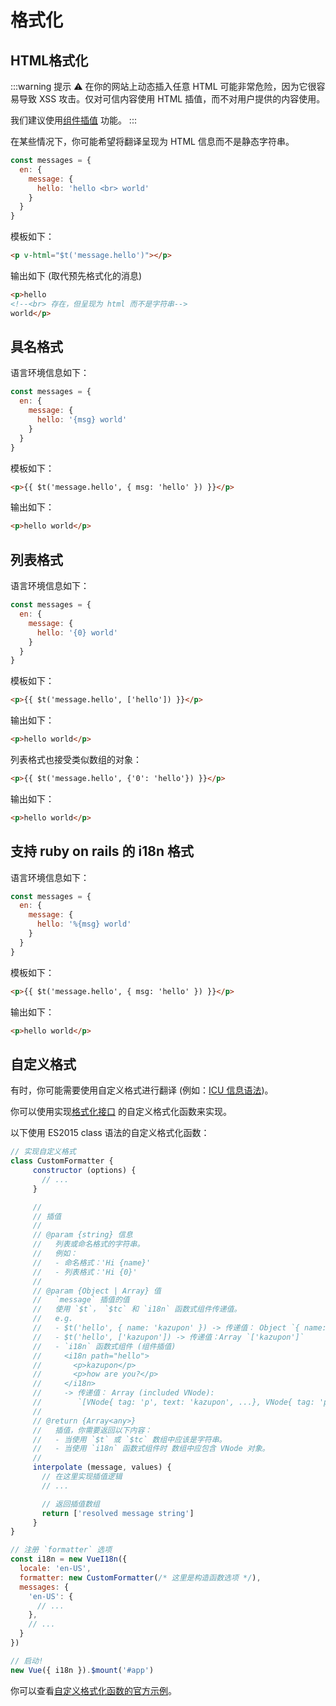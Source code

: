 # 格式化

## HTML格式化

:::warning 提示
:warning: 在你的网站上动态插入任意 HTML 可能非常危险，因为它很容易导致 XSS 攻击。仅对可信内容使用 HTML 插值，而不对用户提供的内容使用。

我们建议使用[组件插值](interpolation.md) 功能。
:::

在某些情况下，你可能希望将翻译呈现为 HTML 信息而不是静态字符串。


```js
const messages = {
  en: {
    message: {
      hello: 'hello <br> world'
    }
  }
}
```

模板如下：


```html
<p v-html="$t('message.hello')"></p>
```

输出如下 (取代预先格式化的消息)


```html
<p>hello
<!--<br> 存在，但呈现为 html 而不是字符串-->
world</p>
```

## 具名格式

语言环境信息如下：

```js
const messages = {
  en: {
    message: {
      hello: '{msg} world'
    }
  }
}
```

模板如下：

```html
<p>{{ $t('message.hello', { msg: 'hello' }) }}</p>
```

输出如下：

```html
<p>hello world</p>
```

## 列表格式

语言环境信息如下：

```js
const messages = {
  en: {
    message: {
      hello: '{0} world'
    }
  }
}
```

模板如下：

```html
<p>{{ $t('message.hello', ['hello']) }}</p>
```

输出如下：

```html
<p>hello world</p>
```

列表格式也接受类似数组的对象：


```html
<p>{{ $t('message.hello', {'0': 'hello'}) }}</p>
```

输出如下：

```html
<p>hello world</p>
```

## 支持 ruby on rails 的 i18n 格式

语言环境信息如下：

```js
const messages = {
  en: {
    message: {
      hello: '%{msg} world'
    }
  }
}
```

模板如下：

```html
<p>{{ $t('message.hello', { msg: 'hello' }) }}</p>
```

输出如下：

```html
<p>hello world</p>
```

## 自定义格式

有时，你可能需要使用自定义格式进行翻译 (例如：[ICU 信息语法](http://userguide.icu-project.org/formatparse/messages))。

你可以使用实现[格式化接口](https://github.com/kazupon/vue-i18n/blob/dev/decls/i18n.js#L41-L43) 的自定义格式化函数来实现。

以下使用 ES2015 class 语法的自定义格式化函数：

```js
// 实现自定义格式
class CustomFormatter {
     constructor (options) {
       // ...
     }

     //
     // 插值
     //
     // @param {string} 信息
     //   列表或命名格式的字符串。
     //   例如：
     //   - 命名格式：'Hi {name}'
     //   - 列表格式：'Hi {0}'
     //
     // @param {Object | Array} 值
     //   `message` 插值的值
     //   使用 `$t`， `$tc` 和 `i18n` 函数式组件传递值。
     //   e.g.
     //   - $t('hello', { name: 'kazupon' }) -> 传递值： Object `{ name: 'kazupon' }`
     //   - $t('hello', ['kazupon']) -> 传递值：Array `['kazupon']`
     //   - `i18n` 函数式组件 (组件插值)
     //     <i18n path="hello">
     //       <p>kazupon</p>
     //       <p>how are you?</p>
     //     </i18n>
     //     -> 传递值： Array (included VNode):
     //        `[VNode{ tag: 'p', text: 'kazupon', ...}, VNode{ tag: 'p', text: 'how are you?', ...}]`
     //
     // @return {Array<any>}
     //   插值，你需要返回以下内容：
     //   - 当使用 `$t` 或 `$tc` 数组中应该是字符串。
     //   - 当使用 `i18n` 函数式组件时 数组中应包含 VNode 对象。
     //
     interpolate (message, values) {
       // 在这里实现插值逻辑
       // ...

       // 返回插值数组
       return ['resolved message string']
     }
}

// 注册 `formatter` 选项
const i18n = new VueI18n({
  locale: 'en-US',
  formatter: new CustomFormatter(/* 这里是构造函数选项 */),
  messages: {
    'en-US': {
      // ...
    },
    // ...
  }
})

// 启动!
new Vue({ i18n }).$mount('#app')
```

你可以查看[自定义格式化函数的官方示例](https://github.com/kazupon/vue-i18n/tree/dev/examples/formatting/custom)。
